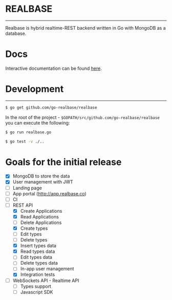 # REALBASE
--------------
Realbase is hybrid realtime-REST backend written in Go with MongoDB as a database.

# Docs

Interactive documentation can be found [here](http://docs.realbas3.apiary.io/#reference).

# Development
--------------

```bash
$ go get github.com/go-realbase/realbase
```

In the root of the project - `$GOPATH/src/github.com/go-realbase/realbase` you can execute the following:

```bash
$ go run realbase.go
```

```bash
$ go test -v ./..
```

# Goals for the initial release

- [x] MongoDB to store the data
- [x] User management with JWT 
- [ ] Landing page
- [ ] App portal (http://app.realbase.co)
- [ ] CI
- [ ] REST API
  - [x] Create Applications
  - [x] Read Applications
  - [ ] Delete Applications
  - [x] Create types
  - [ ] Edit types
  - [ ] Delete types
  - [x] Insert types data
  - [x] Read types data
  - [ ] Edit types data
  - [ ] Delete types data
  - [ ] In-app user management
  - [x] Integration tests
- [ ] WebSockets API - Realtime API
  - [ ] Types support
  - [ ] Javascript SDK
